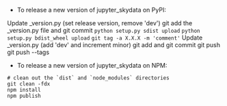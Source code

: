 - To release a new version of jupyter_skydata on PyPI:

Update _version.py (set release version, remove 'dev')
git add the _version.py file and git commit
`python setup.py sdist upload`
`python setup.py bdist_wheel upload`
`git tag -a X.X.X -m 'comment'`
Update _version.py (add 'dev' and increment minor)
git add and git commit
git push
git push --tags

- To release a new version of jupyter_skydata on NPM:

```
# clean out the `dist` and `node_modules` directories
git clean -fdx
npm install
npm publish
```